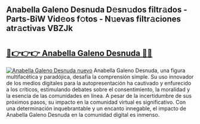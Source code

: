 ## Anabella Galeno Desnuda D𝚎sn𝚞dos filtr𝚊dos - Parts-BiW Vid𝚎os f𝚘tos - N𝚞evas filtr𝚊ciones atr𝚊ctivas VBZJk

# <h2><a href="http://mb0vhvl.tromn.icu/?c=Anabella+Galeno+Desnuda">🔗👉👉👉 Anabella Galeno Desnuda 🔗🔗</a></h2>

[![Anabella Galeno Desnuda nuevo](https://i.imgur.com/pEAQMta.gif)](http://mb0vhvl.tromn.icu/?c=Anabella+Galeno+Desnuda)
Anabella Galeno Desnuda, una figura multifacética y paradójica, desafía la comprensión simple. Su uso innovador de los medios digitales para la autopresentación ha cautivado y enfurecido a los críticos, estimulando debates sobre el consentimiento, la moralidad y la esencia de las comunidades en línea. A pesar de la incertidumbre de sus próximos pasos, su impacto en la comunidad virtual es significativo. Con una determinación inquebrantable y un encanto innegable, el impacto de Anabella Galeno Desnuda en la comunidad digital es inmenso.

